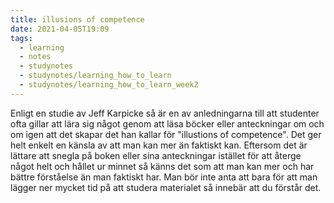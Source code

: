 ```yaml
---
title: illusions of competence
date: 2021-04-05T19:09
tags: 
  - learning
  - notes
  - studynotes
  - studynotes/learning_how_to_learn
  - studynotes/learning_how_to_learn_week2
---
```


Enligt en studie av Jeff Karpicke så är en av anledningarna till att studenter
ofta gillar att lära sig något genom att läsa böcker eller anteckningar om och
om igen att det skapar det han kallar för "illustions of competence". Det ger
helt enkelt en känsla av att man kan mer än faktiskt kan. Eftersom det är
lättare att snegla på boken eller sina anteckningar istället för att återge
något helt och hållet ur minnet så känns det som att man kan mer och har bättre
förståelse än man faktiskt har. Man bör inte anta att bara för att man lägger
ner mycket tid på att studera materialet så innebär att du förstår det.
